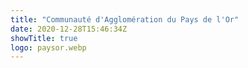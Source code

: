 ```yaml
---
title: "Communauté d'Agglomération du Pays de l'Or"
date: 2020-12-28T15:46:34Z
showTitle: true
logo: paysor.webp
---
```

